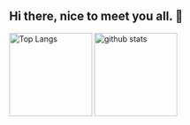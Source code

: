 ## Hi there, nice to meet you all. 👋

<p align="left"> 
  <img alt="Top Langs" height="150px" src="https://github-readme-stats.vercel.app/api/top-langs/?username=DogoShota&layout=compact&show_icons=true&theme=onedark" />
  <img alt="github stats" height="150px" src="https://github-readme-stats.vercel.app/api?username=DogoShota&theme=onedark&show_icons=ture" />
</p>

<!--
**DogoShota/DogoShota** is a ✨ _special_ ✨ repository because its `README.md` (this file) appears on your GitHub profile.

Here are some ideas to get you started:

- 🔭 I’m currently working on ...
- 🌱 I’m currently learning ...
- 👯 I’m looking to collaborate on ...
- 🤔 I’m looking for help with ...
- 💬 Ask me about ...
- 📫 How to reach me: ...
- 😄 Pronouns: ...
- ⚡ Fun fact: ...
-->
